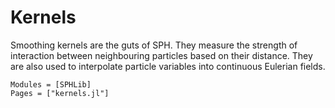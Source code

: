 # Kernels

Smoothing kernels are the guts of SPH. They measure the strength of interaction
between neighbouring particles based on their distance. They are also used to
interpolate particle variables into continuous Eulerian fields.

```@autodocs
Modules = [SPHLib]
Pages = ["kernels.jl"]
```
